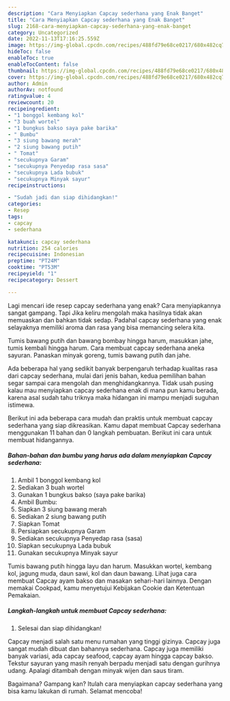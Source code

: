 ```yaml
---
description: "Cara Menyiapkan Capcay sederhana yang Enak Banget"
title: "Cara Menyiapkan Capcay sederhana yang Enak Banget"
slug: 2168-cara-menyiapkan-capcay-sederhana-yang-enak-banget
category: Uncategorized
date: 2022-11-13T17:16:25.559Z
image: https://img-global.cpcdn.com/recipes/488fd79e68ce0217/680x482cq70/capcay-sederhana-foto-resep-utama.jpg
hideToc: false
enableToc: true
enableTocContent: false
thumbnail: https://img-global.cpcdn.com/recipes/488fd79e68ce0217/680x482cq70/capcay-sederhana-foto-resep-utama.jpg
cover: https://img-global.cpcdn.com/recipes/488fd79e68ce0217/680x482cq70/capcay-sederhana-foto-resep-utama.jpg
author: Admin
authorAv: notfound
ratingvalue: 4
reviewcount: 20
recipeingredient:
- "1 bonggol kembang kol"
- "3 buah wortel"
- "1 bungkus bakso saya pake barika"
- " Bumbu"
- "3 siung bawang merah"
- "2 siung bawang putih"
- " Tomat"
- "secukupnya Garam"
- "secukupnya Penyedap rasa sasa"
- "secukupnya Lada bubuk"
- "secukupnya Minyak sayur"
recipeinstructions:

- "Sudah jadi dan siap dihidangkan!"
categories:
- Resep
tags:
- capcay
- sederhana

katakunci: capcay sederhana 
nutrition: 254 calories
recipecuisine: Indonesian
preptime: "PT24M"
cooktime: "PT53M"
recipeyield: "1"
recipecategory: Dessert

---
```



Lagi mencari ide resep capcay sederhana yang enak? Cara menyiapkannya sangat gampang. Tapi Jika keliru mengolah maka hasilnya tidak akan memuaskan dan bahkan tidak sedap. Padahal capcay sederhana yang enak selayaknya memiliki aroma dan rasa yang bisa memancing selera kita.


Tumis bawang putih dan bawang bombay hingga harum, masukkan jahe, tumis kembali hingga harum. Cara membuat capcay sederhana aneka sayuran. Panaskan minyak goreng, tumis bawang putih dan jahe.

Ada beberapa hal yang sedikit banyak berpengaruh terhadap kualitas rasa dari capcay sederhana, mulai dari jenis bahan, kedua pemilihan bahan segar sampai cara mengolah dan menghidangkannya. Tidak usah pusing kalau mau menyiapkan capcay sederhana enak di mana pun kamu berada, karena asal sudah tahu triknya maka hidangan ini mampu menjadi suguhan istimewa.


Berikut ini ada beberapa cara mudah dan praktis untuk membuat capcay sederhana yang siap dikreasikan. Kamu dapat membuat Capcay sederhana menggunakan 11 bahan dan 0 langkah pembuatan. Berikut ini cara untuk membuat hidangannya.

<!--inarticleads1-->

##### Bahan-bahan dan bumbu yang harus ada dalam menyiapkan Capcay sederhana:

1. Ambil 1 bonggol kembang kol
1. Sediakan 3 buah wortel
1. Gunakan 1 bungkus bakso (saya pake barika)
1. Ambil  Bumbu:
1. Siapkan 3 siung bawang merah
1. Sediakan 2 siung bawang putih
1. Siapkan  Tomat
1. Persiapkan secukupnya Garam
1. Sediakan secukupnya Penyedap rasa (sasa)
1. Siapkan secukupnya Lada bubuk
1. Gunakan secukupnya Minyak sayur


Tumis bawang putih hingga layu dan harum. Masukkan wortel, kembang kol, jagung muda, daun sawi, kol dan daun bawang. Lihat juga cara membuat Capcay ayam bakso dan masakan sehari-hari lainnya. Dengan memakai Cookpad, kamu menyetujui Kebijakan Cookie dan Ketentuan Pemakaian. 

<!--inarticleads2-->

##### Langkah-langkah untuk membuat Capcay sederhana:


1. Selesai dan siap dihidangkan!

Capcay menjadi salah satu menu rumahan yang tinggi gizinya. Capcay juga sangat mudah dibuat dan bahannya sederhana. Capcay juga memiliki banyak variasi, ada capcay seafood, capcay ayam hingga capcay bakso. Tekstur sayuran yang masih renyah berpadu menjadi satu dengan gurihnya udang. Apalagi ditambah dengan minyak wijen dan saus tiram. 

Bagaimana? Gampang kan? Itulah cara menyiapkan capcay sederhana yang bisa kamu lakukan di rumah. Selamat mencoba!
